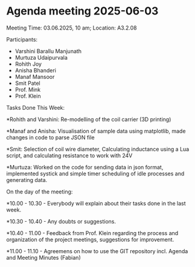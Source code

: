 # Agenda meeting 2025-06-03

Meeting Time: 03.06.2025, 10 am;
Location: A3.2.08


Participants:
- Varshini Barallu Manjunath
- Murtuza Udaipurvala
- Rohith Joy
- Anisha Bhanderi
- Manaf Mansoor
- Smit Patel
- Prof. Mink
- Prof. Klein

Tasks Done This Week:

*Rohith and Varshini: Re-modelling of the coil carrier (3D printing)

*Manaf and Anisha: Visualisation of sample data using matplotlib, made changes in code to parse JSON file

*Smit: Selection of coil wire diameter, Calculating inductance using a Lua script, and calculating resistance to work with 24V

*Murtuza: Worked on the code for sending data in json format, implemented systick and simple timer scheduling of idle processes and generating data.


On the day of the meeting: 

*10.00 - 10.30 - Everybody will explain about their tasks done in the last week.

*10.30 - 10.40 - Any doubts or suggestions.

*10.40 - 11.00 - Feedback from Prof. Klein regarding the process and organization of the project meetings, suggestions for improvement.

*11.00 - 11.10 - Agreemens on how to use the GIT repository incl. Agenda and Meeting Minutes (Fabian)
